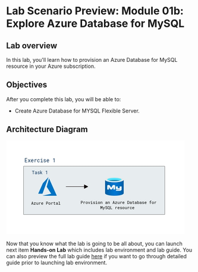 # Lab Scenario Preview: Module 01b: Explore Azure Database for MySQL

## Lab overview

In this lab, you'll learn how to provision an Azure Database for MySQL resource in your Azure subscription.

## Objectives

After you complete this lab, you will be able to:

- Create Azure Database for MYSQL Flexible Server. 

## Architecture Diagram

![](../images/module1b.png)  

Now that you know what the lab is going to be all about, you can launch next item **Hands-on Lab** which includes lab environment and lab guide. You can also preview the full lab guide [here](https://experience.cloudlabs.ai/#/labguidepreview/2a2e75a0-f8f2-4221-8c1e-01ea9757000b) if you want to go through detailed guide prior to launching lab environment. 

